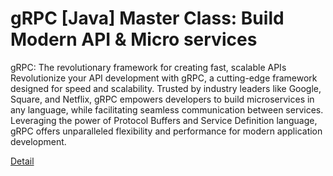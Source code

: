 # gRPC [Java] Master Class: Build Modern API & Micro services

gRPC: The revolutionary framework for creating fast, scalable APIs
Revolutionize your API development with gRPC, a cutting-edge framework designed for speed and scalability. Trusted by industry leaders like Google, Square, and Netflix, gRPC empowers developers to build microservices in any language, while facilitating seamless communication between services. Leveraging the power of Protocol Buffers and Service Definition language, gRPC offers unparalleled flexibility and performance for modern application development. 

[Detail](https://eduitfree.com/courses/grpc-java-master-class-build-modern-api-micro-services)